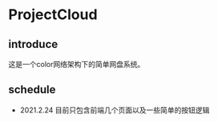 # ProjectCloud

## introduce

这是一个color网络架构下的简单网盘系统。

## schedule

- 2021.2.24 目前只包含前端几个页面以及一些简单的按钮逻辑

